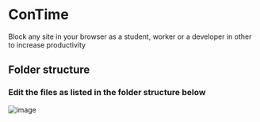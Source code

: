 # ConTime
Block any site in your browser as a student, worker or a developer in other to increase productivity

## Folder structure
### Edit the files as listed in the folder structure below

![image](https://user-images.githubusercontent.com/98231918/180623383-d43f2b19-140c-41bc-9a59-bd7bacd7624d.png)
